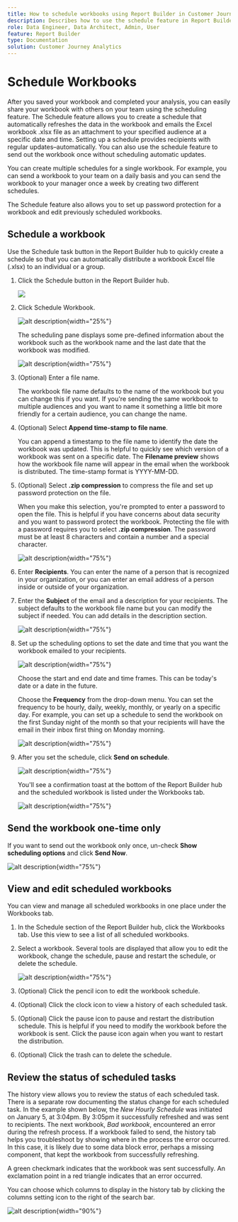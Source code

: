 ```yaml
---
title: How to schedule workbooks using Report Builder in Customer Journey Analytics
description: Describes how to use the schedule feature in Report Builder
role: Data Engineer, Data Architect, Admin, User
feature: Report Builder
type: Documentation
solution: Customer Journey Analytics
---
```


# Schedule Workbooks

After you saved your workbook and completed your analysis, you can easily share your workbook with others on your team using the scheduling feature. The Schedule feature allows you to create a schedule that automatically refreshes the data in the workbook and emails the Excel workbook .xlsx file as an attachment to your specified audience at a specific date and time. Setting up a schedule provides recipients with regular updates&ndash;automatically. You can also use the schedule feature to send out the workbook once without scheduling automatic updates.

You can create multiple schedules for a single workbook. For example, you can send a workbook to your team on a daily basis and you can send the workbook to your manager once a week by creating two different schedules.

The Schedule feature also allows you to set up password protection for a workbook and edit previously scheduled workbooks.

## Schedule a workbook

Use the Schedule task button in the Report Builder hub to quickly create a schedule so that you can automatically distribute a workbook Excel file (.xlsx) to an individual or a group.

1.  Click the Schedule button in the Report Builder hub.

    ![](./assets/schedule-button.png)

1.  Click Schedule Workbook.

    ![alt description](./assets/schedule-workbook.png){width="25%"}

    The scheduling pane displays some pre-defined information about the workbook such as the workbook name and the last date that the workbook was modified.

    ![alt description](./assets/schedule-pane.png){width="75%"}

1.  (Optional) Enter a file name.

    The workbook file name defaults to the name of the workbook but you can change this if you want. If you\'re sending the same workbook to multiple audiences and you want to name it something a little bit more friendly for a certain audience, you can change the name.

1.  (Optional) Select **Append time-stamp to file name**.

    You can append a timestamp to the file name to identify the date the workbook was updated. This is helpful to quickly see which version of a workbook was sent on a specific date. The **Filename preview** shows how the workbook file name will appear in the email when the workbook is distributed. The time-stamp format is YYYY-MM-DD.

1.  (Optional) Select **.zip compression** to compress the file and set up password protection on the file.

    When you make this selection, you're prompted to enter a password to open the file. This is helpful if you have concerns about data security and you want to password protect the workbook. Protecting the file with a password requires you to select **.zip compression**. The password must be at least 8 characters and contain a number and a special character.

    ![alt description](./assets/zip-compression.png){width="75%"}

1.  Enter **Recipients**. You can enter the name of a person that is recognized in your organization, or you can enter an email address of a person inside or outside of your organization.

1.  Enter the **Subject** of the email and a description for your recipients. The subject defaults to the workbook file name but you can modify the subject if needed. You can add details in the description section.

    ![alt description](./assets/recipients-subject.png){width="75%"}

1.  Set up the scheduling options to set the date and time that you want the workbook emailed to your recipients.

    ![alt description](./assets/schedule-options.png){width="75%"}

    Choose the start and end date and time frames. This can be today's date or a date in the future.

    Choose the **Frequency** from the drop-down menu. You can set the frequency to be hourly, daily, weekly, monthly, or yearly on a specific day. For example, you can set up a schedule to send the workbook on the first Sunday night of the month so that your recipients will have the email in their inbox first thing on Monday morning.

    ![alt description](./assets/frequency.png){width="75%"}

1.  After you set the schedule, click **Send on schedule**.

    ![alt description](./assets/send-on-schedule.png){width="75%"}

    You'll see a confirmation toast at the bottom of the Report Builder hub and the scheduled workbook is listed under the Workbooks tab.

    ![alt description](./assets/confirmation-toast.png){width="75%"}

## Send the workbook one-time only

If you want to send out the workbook only once, un-check **Show scheduling options** and click **Send Now**.

![alt description](./assets/send-now.png){width="75%"}

## View and edit scheduled workbooks

You can view and manage all scheduled workbooks in one place under the Workbooks tab.

1.  In the Schedule section of the Report Builder hub, click the Workbooks tab. Use this view to see a list of all scheduled workbooks.

1.  Select a workbook. Several tools are displayed that allow you to edit the workbook, change the schedule, pause and restart the schedule, or delete the schedule.

    ![alt description](./assets/edit-icons.png){width="75%"}

1.  (Optional) Click the pencil icon to edit the workbook schedule.

1.  (Optional) Click the clock icon to view a history of each scheduled task.

1.  (Optional) Click the pause icon to pause and restart the distribution schedule. This is helpful if you need to modify the workbook before the workbook is sent. Click the pause icon again when you want to restart the distribution.

1.  (Optional) Click the trash can to delete the schedule.

## Review the status of scheduled tasks

The history view allows you to review the status of each scheduled task. There is a separate row documenting the status change for each scheduled task. In the example shown below, the *New Hourly Schedule* was initiated on January 5, at 3:04pm. By 3:05pm it successfully refreshed and was sent to recipients. The next workbook, *Bad workbook*, encountered an error during the refresh process. If a workbook failed to send, the history tab helps you troubleshoot by showing where in the process the error occurred. In this case, it is likely due to some data block error, perhaps a missing component, that kept the workbook from successfully refreshing.

A green checkmark indicates that the workbook was sent successfully. An exclamation point in a red triangle indicates that an error occurred.

You can choose which columns to display in the history tab by clicking the columns setting icon to the right of the search bar.

![alt description](./assets/history.png){width="90%"}



